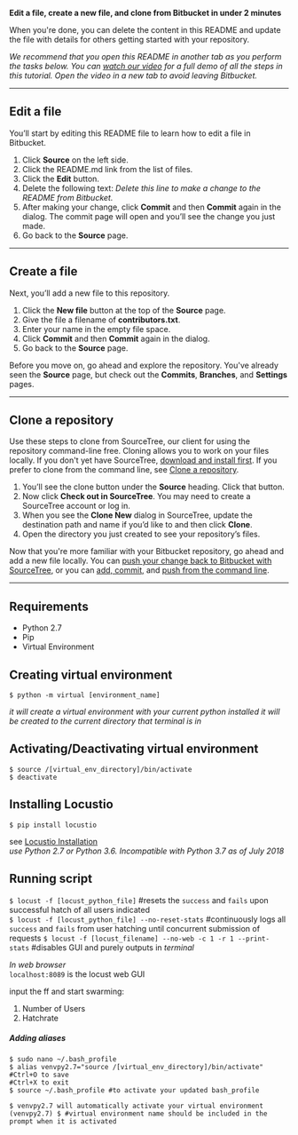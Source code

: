 **Edit a file, create a new file, and clone from Bitbucket in under 2 minutes**

When you're done, you can delete the content in this README and update the file with details for others getting started with your repository.

*We recommend that you open this README in another tab as you perform the tasks below. You can [watch our video](https://youtu.be/0ocf7u76WSo) for a full demo of all the steps in this tutorial. Open the video in a new tab to avoid leaving Bitbucket.*

---

## Edit a file

You’ll start by editing this README file to learn how to edit a file in Bitbucket.

1. Click **Source** on the left side.
2. Click the README.md link from the list of files.
3. Click the **Edit** button.
4. Delete the following text: *Delete this line to make a change to the README from Bitbucket.*
5. After making your change, click **Commit** and then **Commit** again in the dialog. The commit page will open and you’ll see the change you just made.
6. Go back to the **Source** page.

---

## Create a file

Next, you’ll add a new file to this repository.

1. Click the **New file** button at the top of the **Source** page.
2. Give the file a filename of **contributors.txt**.
3. Enter your name in the empty file space.
4. Click **Commit** and then **Commit** again in the dialog.
5. Go back to the **Source** page.

Before you move on, go ahead and explore the repository. You've already seen the **Source** page, but check out the **Commits**, **Branches**, and **Settings** pages.

---

## Clone a repository

Use these steps to clone from SourceTree, our client for using the repository command-line free. Cloning allows you to work on your files locally. If you don't yet have SourceTree, [download and install first](https://www.sourcetreeapp.com/). If you prefer to clone from the command line, see [Clone a repository](https://confluence.atlassian.com/x/4whODQ).

1. You’ll see the clone button under the **Source** heading. Click that button.
2. Now click **Check out in SourceTree**. You may need to create a SourceTree account or log in.
3. When you see the **Clone New** dialog in SourceTree, update the destination path and name if you’d like to and then click **Clone**.
4. Open the directory you just created to see your repository’s files.

Now that you're more familiar with your Bitbucket repository, go ahead and add a new file locally. You can [push your change back to Bitbucket with SourceTree](https://confluence.atlassian.com/x/iqyBMg), or you can [add, commit,](https://confluence.atlassian.com/x/8QhODQ) and [push from the command line](https://confluence.atlassian.com/x/NQ0zDQ).

---
## Requirements
* Python 2.7
* Pip
* Virtual Environment

## Creating virtual environment
```
$ python -m virtual [environment_name] 
```  
_it will create a virtual environment with your current python installed_
_it will be created to the current directory that terminal is in_  

## Activating/Deactivating virtual environment
```
$ source /[virtual_env_directory]/bin/activate
$ deactivate
```  

## Installing Locustio
```
$ pip install locustio
``` 
see [Locustio Installation](https://docs.locust.io/en/stable/installation.html)  
_use Python 2.7 or Python 3.6. Incompatible with Python 3.7 as of July 2018_

## Running script
`$ locust -f [locust_python_file]` #resets the `success` and `fails` upon successful hatch of all users indicated  
`$ locust -f [locust_python_file] --no-reset-stats` #continuously logs all `success` and `fails` from user hatching until concurrent submission of requests
`$ locust -f [locust_filename] --no-web -c 1 -r 1 --print-stats` #disables GUI and purely outputs in _terminal_  

_In web browser_  
`localhost:8089` is the locust web GUI  
  
input the ff and start swarming:  
  
1. Number of Users  
2. Hatchrate

##### Adding aliases
```
$ sudo nano ~/.bash_profile
$ alias venvpy2.7="source /[virtual_env_directory]/bin/activate"
#Ctrl+O to save
#Ctrl+X to exit
$ source ~/.bash_profile #to activate your updated bash_profile

$ venvpy2.7 will automatically activate your virtual environment
(venvpy2.7) $ #virtual environment name should be included in the prompt when it is activated
```